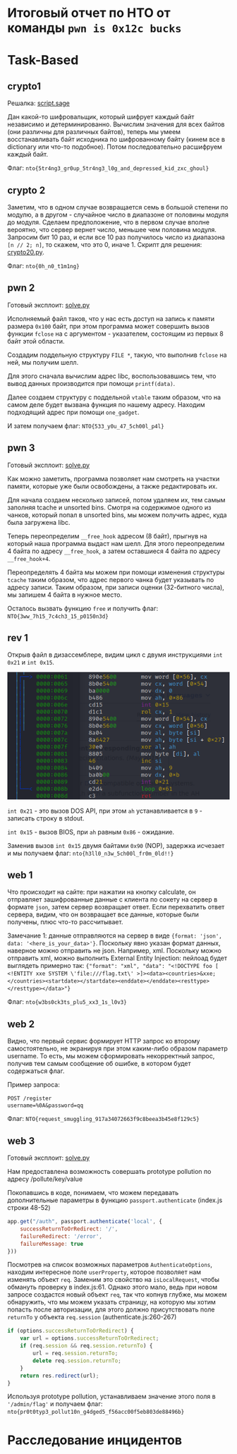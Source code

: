 Итоговый отчет по НТО от команды `pwn is 0x12c bucks`
==========

# Task-Based

## crypto1
Решалка: [script.sage](crypto1/script.sage)

Дан какой-то шифровальщик, который шифрует каждый байт независимо и детерминированно. Вычислим значения для всех байтов (они различны для различных байтов), теперь мы умеем восстанавливать байт исходника по шифрованному байту (кинем все в dictionary или что-то подобное). Потом последовательно расшифруем каждый байт.

Флаг: `nto{5tr4ng3_gr0up_5tr4ng3_l0g_and_depressed_kid_zxc_ghoul}`



## crypto 2
Заметим, что в одном случае возвращается семь в большой степени по модулю, а в другом - случайное число в диапазоне от половины модуля до модуля. Сделаем предположение, что в первом случае вполне вероятно, что сервер вернет число, меньшее чем половина модуля. Запросим бит 10 раз, и если все 10 раз получилось число из диапазона `[n // 2; n]`, то скажем, что это 0, иначе 1. Скрипт для решения: [crypto20.py](crypto2/crypto20.py).

Флаг: `nto{0h_n0_t1m1ng}`

## pwn 2
Готовый эксплоит: [solve.py](pwn2/solve.py)

Исполняемый файл таков, что у нас есть доступ на запись к памяти размера `0x100` байт, при этом программа может совершить вызов функции `fclose` на с аргументом - указателем, состоящим из первых 8 байт этой области.

Создадим поддельную структуру `FILE *`, такую, что выполнив `fclose` на ней, мы получим шелл.

Для этого сначала вычислим адрес libc, воспользовавшись тем, что вывод данных производится при помощи `printf(data)`.

Далее создаем структуру с поддельной `vtable` таким образом, что на самом деле будет вызвана функция по нашему адресу. Находим подходящий адрес при помощи `one_gadget`.

И затем получаем флаг: `NTO{533_y0u_47_5ch00l_p4l}`

## pwn 3
Готовый эксплоит: [solve.py](pwn3/solve.py)

Как можно заметить, программа позволяет нам смотреть на участки памяти, которые уже были освобождены, а также редактировать их.

Для начала создаем несколько записей, потом удаляем их, тем самым заполняя tcache и unsorted bins. Смотря на содержимое одного из чанков, который попал в unsorted bins, мы можем получить адрес, куда была загружена libc.

Теперь переопределим `__free_hook` адресом (8 байт), прыгнув на который наша программа выдаст нам шелл. Для этого переопределим 4 байта по адресу `__free_hook`, а затем оставшиеся 4 байта по адресу `__free_hook+4`.

Переопределять 4 байта мы можем при помощи изменения структуры `tcache` таким образом, что адрес первого чанка будет указывать по адресу записи. Таким образом, при записи оценки (32-битного числа), мы запишем 4 байта в нужное место.

Осталось вызвать функцию `free` и получить флаг: `NTO{3ww_7h15_7c4ch3_15_p0150n3d}`

## rev 1
Открыв файл в дизассемблере, видим цикл с двумя инструкциями `int 0x21` и `int 0x15`.

![](rev1/r2.png)

`int 0x21` - это вызов DOS API, при этом `ah` устанавливается в `9` - записать строку в stdout.

`int 0x15` - вызов BIOS, при `ah` равным `0x86` - ожидание.

Заменив вызов `int 0x15` двумя байтами `0x90` (NOP), задержка исчезает и мы получаем флаг: `nto{h3ll0_n3w_5ch00l_fr0m_0ld!!}`

## web 1
Что происходит на сайте: при нажатии на кнопку calculate, он отправляет зашифрованные данные с клиента по сокету на сервер в формате `json`, затем сервер возвращает ответ. Если перехватить ответ сервера, видим, что он возвращает все данные, которые были получены, плюс что-то рассчитывает.

Замечание 1: данные отправляются на сервер в виде `{format: 'json', data: '<here_is_your_data>'}`. Поскольку явно указан формат данных, наверное можно отправить не json. Например, xml. Поскольку можно отправить xml, можно выполнить External Entity Injection: пейлоад будет выглядеть примерно так: `{"format": "xml", "data": "<!DOCTYPE foo [ <!ENTITY xxe SYSTEM \'file:///flag.txt\' >]><data><countries>&xxe;</countries><startdate></startdate><enddate></enddate><resttype></resttype></data>"}`

Флаг: `nto{w3bs0ck3ts_plu5_xx3_1s_l0v3}`

## web 2
Видно, что первый сервис формирует HTTP запрос ко второму самостоятельно, не экранируя при этом каким-либо образом параметр username. То есть, мы можем сформировать некорректный запрос, получив тем самым сообщение об ошибке, в котором будет содержаться флаг.

Пример запроса: 
```http
POST /register
username=%0A&password=qq
```


Флаг: `NTO{request_smuggling_917a34072663f9c8beea3b45e8f129c5}`

## web 3
Готовый эксплоит: [solve.py](web3/solve.py)

Нам предоставлена возможность совершать prototype pollution по адресу /pollute/key/value

Покопавшись в коде, понимаем, что можем передавать дополнительные параметры в функцию `passport.authenticate` (index.js строки 48-52)

```js
app.get("/auth", passport.authenticate('local', {
    successReturnToOrRedirect: '/',
    failureRedirect: '/error',
    failureMessage: true
}))
```

Посмотрев на список возможных параметров `AuthenticateOptions`, находим интересное поле `userProperty`, которое позволяет нам изменять объект `req`. Заменим это свойство на `isLocalRequest`, чтобы обмануть проверку в index.js:61. Однако этого мало, ведь при новом запросе создастся новый объект `req`, так что копнув глубже, мы можем обнаружить, что мы можем указать страницу, на которую мы хотим попасть после авторизации, для этого должно присутствовать поле `returnTo` у объекта `req.session` (authenticate.js:260-267)

```js
if (options.successReturnToOrRedirect) {
    var url = options.successReturnToOrRedirect;
    if (req.session && req.session.returnTo) {
        url = req.session.returnTo;
        delete req.session.returnTo;
    }
    return res.redirect(url);
}
```

Используя prototype pollution, устанавливаем значение этого поля в `'/admin/flag'` и получаем флаг: `nto{pr0t0typ3_pollut10n_g4dged5_f56acc00f5eb803de88496b}`


# Расследование инцидентов
